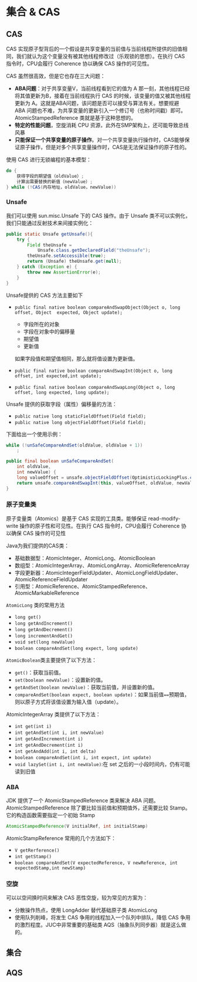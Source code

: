 # 集合 & CAS

## CAS

 CAS 实现原子型背后的一个假设是共享变量的当前值与当前线程所提供的旧值相同，我们就认为这个变量没有被其他线程修改过（乐观锁的思想）。在执行 CAS 指令时，CPU会履行 Coherence 协以确保 CAS 操作的可见性。

CAS 虽然很高效，但是它也存在三大问题：

- **ABA问题**：对于共享变量V，当前线程看到它的值为 A 那一刻，其他线程已经将其值更新为B，接着在当前线程执行 CAS 的时候，该变量的值又被其他线程更新为 A。这就是ABA问题，该问题是否可以接受与算法有关。想要规避 ABA 问题也不难，为共享变量的更新引入一个修订号（也称时间戳）即可。AtomicStampedReference 类就是基于这种思想的。
- **特定的性能问题**，空旋消耗 CPU 资源，此外在SMP架构上，还可能导致总线风暴
- **只能保证一个共享变量的原子操作**。对一个共享变量执行操作时，CAS能够保证原子操作，但是对多个共享变量操作时，CAS是无法保证操作的原子性的。

使用 CAS 进行无锁编程的基本模型：

~~~java
do {
	获得字段的期望值（oldValue）;
	计算出需要替换的新值（newValue）;
} while (!CAS(内存地址，oldValue，newValue))
~~~

### Unsafe

我们可以使用 sun.misc.Unsafe 下的 CAS 操作。由于 Unsafe 类不可以实例化，我们只能通过反射技术来间接实例化：

~~~java
public static Unsafe getUnsafe(){
    try {
        Field theUnsafe =
            Unsafe.class.getDeclaredField("theUnsafe");
        theUnsafe.setAccessible(true);
        return (Unsafe) theUnsafe.get(null);
    } catch (Exception e) {
        throw new AssertionError(e);
    }
}
~~~

Unsafe提供的 CAS 方法主要如下

- `public final native boolean compareAndSwapObject(Object o, long offset, Object  expected, Object update);`

  - 字段所在的对象
  - 字段在对象中的偏移量
  - 期望值
  - 更新值

  如果字段值和期望值相同，那么就将值设置为更新值。

- `public final native boolean compareAndSwapInt(Object o, long offset, int expected,int update);`

- `public final native boolean compareAndSwapLong(Object o, long offset, long expected, long update);`



Unsafe 提供的获取字段（属性）偏移量的方法：

- `public native long staticFieldOffset(Field field);`
- `public native long objectFieldOffset(Field field);`

下面给出一个使用示例：

~~~java
while (!unSafeCompareAndSet(oldValue, oldValue + 1))
    ;
~~~

~~~java
public final boolean unSafeCompareAndSet(
    int oldValue, 
    int newValue) {
    long valueOffset = unsafe.objectFieldOffset(OptimisticLockingPlus.class.getDeclaredField("value"));
    return unsafe.compareAndSwapInt(this, valueOffset, oldValue, newValue);
}
~~~



###  原子变量类

 原子变量类（Atomics）是基于 CAS 实现的工具类。能够保证 read-modify-write 操作的原子性和可见性。在执行 CAS 指令时，CPU会履行 Coherence 协以确保 CAS 操作的可见性

Java为我们提供的CAS类：

- 基础数据型：AtomicInteger、AtomicLong、AtomicBoolean
- 数组型：AtomicIntegerArray、AtomicLongArray、AtomicReferenceArray
- 字段更新器：AtomiclntegerFieldUpdater、AtomicLongFieldUpdater、AtomicReferenceFieldUpdater
- 引用型：AtomicReference、AtomicStampedReference、AtomicMarkableReference

`AtomicLong` 类的常用方法

- `long get()`
- `long getAndIncrement()`
- `long getAndDecrement()`
- `long incrementAndGet()`
- `void set(long newValue)`
- `boolean compareAndSet(long expect, long update)`

`AtomicBoolean`类主要提供了以下方法：

- `get()`：获取当前值。
- `set(boolean newValue)`：设置新的值。
- `getAndSet(boolean newValue)`：获取当前值，并设置新的值。
- `compareAndSet(boolean expect, boolean update)`：如果当前值`==`预期值，则以原子方式将该值设置为输入值（update）。

AtomicIntegerArray 类提供了以下方法：

- `int get(int i)` 
- `int getAndSet(int i, int newValue)`
- `int getAndIncrement(int i)`
- `int getAndDecrement(int i)` 
- `int getAndAdd(int i, int delta)` 
- `boolean compareAndSet(int i, int expect, int update)` 
- `void lazySet(int i, int newValue)`:在 set 之后的一小段时间内，仍有可能读到旧值

### ABA

JDK 提供了一个 AtomicStampedReference 类来解决 ABA 问题。AtomicStampedReference 除了要比较当前值和预期值外，还需要比较 Stamp。它的构造函数需要指定一个初始 Stamp

~~~java
AtomicStampedReference(V initialRef, int initialStamp)
~~~

AtomicStampReference 常用的几个方法如下：

- `V getRerference()`
- `int getStamp()`
- `boolean compareAndSet(V expectedReference, V newReference, int expectedStamp,int newStamp)`

### 空旋

可以以空间换时间来解决 CAS 恶性空旋，较为常见的方案为：

- 分散操作热点，使用 LongAdder 替代基础原子类 AtomicLong
- 使用队列削峰，将发生 CAS 争用的线程加入一个队列中排队，降低 CAS 争用的激烈程度。JUC中非常重要的基础类 AQS（抽象队列同步器）就是这么做的。

## 集合

## AQS

